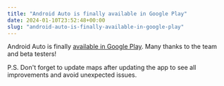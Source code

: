 ```yaml
---
title: "Android Auto is finally available in Google Play"
date: 2024-01-10T23:52:48+00:00
slug: "android-auto-is-finally-available-in-google-play"
---
```


Android Auto is finally [available in Google Play](https://play.google.com/store/apps/details?id=app.organicmaps). Many thanks to the team and beta testers!

P.S. Don't forget to update maps after updating the app to see all improvements and avoid unexpected issues.
